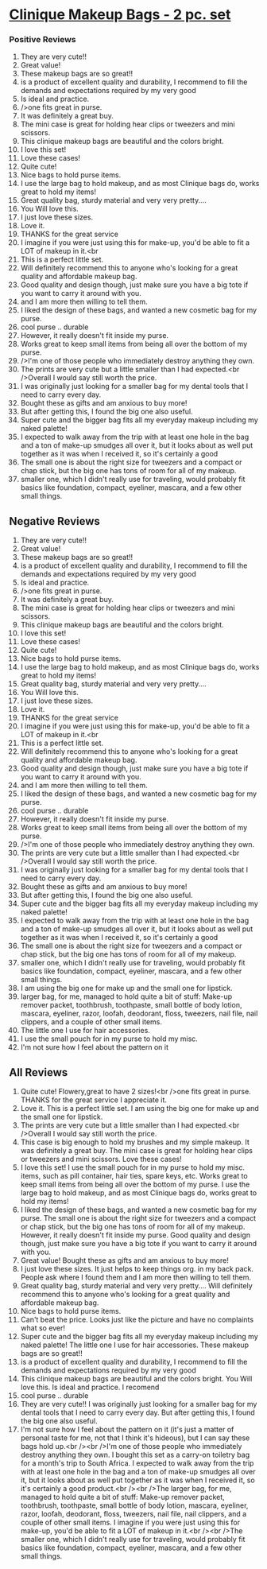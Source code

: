 # [Clinique Makeup Bags - 2 pc. set](https://products.checkmycream.com/products/Clinique-Makeup-Bags-2-pc.-set.html)

### Positive Reviews

<ol>
      <li>They are very cute!!</li>
      <li>Great value!</li>
      <li>These makeup bags are so great!!</li>
      <li>is a product of excellent quality and durability, I recommend to fill the demands and expectations required by my very good</li>
      <li>Is ideal and practice.</li>
      <li>/&gt;one fits great in purse.</li>
      <li>It was definitely a great buy.</li>
      <li>The mini case is great for holding hear clips or tweezers and mini scissors.</li>
      <li>This clinique makeup bags are beautiful and the colors bright.  </li>
      <li>I love this set!</li>
      <li>Love these cases!</li>
      <li>Quite cute!</li>
      <li>Nice bags to hold purse items.</li>
      <li>I use the large bag to hold makeup, and as most Clinique bags do, works great to hold my items!</li>
      <li>Great quality bag, sturdy material and very very pretty....</li>
      <li>You Will love this.  </li>
      <li>I just love these sizes.  </li>
      <li>Love it.</li>
      <li>THANKS for the great service</li>
      <li>I imagine if you were just using this for make-up, you&#x27;d be able to fit a LOT of makeup in it.&lt;br</li>
      <li>This is a perfect little set.</li>
      <li>Will definitely recommend this to anyone who&#x27;s looking for a great quality and affordable makeup bag.</li>
      <li>Good quality and design though, just make sure you have a big tote if you want to carry it around with you.</li>
      <li>and I am more then willing to tell them.</li>
      <li>I liked the design of these bags, and wanted a new cosmetic bag for my purse.</li>
      <li>cool purse .. durable</li>
      <li>However, it really doesn&#x27;t fit inside my purse.</li>
      <li>Works great to keep small items from being all over the bottom of my purse.</li>
      <li>/&gt;I&#x27;m one of those people who immediately destroy anything they own.</li>
      <li>The prints are very cute but a little smaller than I had expected.&lt;br /&gt;Overall I would say still worth the price.</li>
      <li>I was originally just looking for a smaller bag for my dental tools that I need to carry every day.</li>
      <li>Bought these as gifts and am anxious to buy more!</li>
      <li>But after getting this, I found the big one also useful.</li>
      <li>Super cute and the bigger bag fits all my everyday makeup including my naked palette!</li>
      <li>I expected to walk away from the trip with at least one hole in the bag and a ton of make-up smudges all over it, but it looks about as well put together as it was when I received it, so it&#x27;s certainly a good</li>
      <li>The small one is about the right size for tweezers and a compact or chap stick, but the big one has tons of room for all of my makeup.</li>
      <li>smaller one, which I didn&#x27;t really use for traveling, would probably fit basics like foundation, compact, eyeliner, mascara, and a few other small things.</li>
</ol>


<h2>Negative Reviews</h2>
<ol>
<li> They are very cute!!</li>
<li> Great value!</li>
<li> These makeup bags are so great!!</li>
<li> is a product of excellent quality and durability, I recommend to fill the demands and expectations required by my very good</li>
<li> Is ideal and practice.</li>
<li> /&gt;one fits great in purse.</li>
<li> It was definitely a great buy.</li>
<li> The mini case is great for holding hear clips or tweezers and mini scissors.</li>
<li> This clinique makeup bags are beautiful and the colors bright.  </li>
<li> I love this set!</li>
<li> Love these cases!</li>
<li> Quite cute!</li>
<li> Nice bags to hold purse items.</li>
<li> I use the large bag to hold makeup, and as most Clinique bags do, works great to hold my items!</li>
<li> Great quality bag, sturdy material and very very pretty....</li>
<li> You Will love this.  </li>
<li> I just love these sizes.  </li>
<li> Love it.</li>
<li> THANKS for the great service</li>
<li> I imagine if you were just using this for make-up, you&#x27;d be able to fit a LOT of makeup in it.&lt;br</li>
<li> This is a perfect little set.</li>
<li> Will definitely recommend this to anyone who&#x27;s looking for a great quality and affordable makeup bag.</li>
<li> Good quality and design though, just make sure you have a big tote if you want to carry it around with you.</li>
<li> and I am more then willing to tell them.</li>
<li> I liked the design of these bags, and wanted a new cosmetic bag for my purse.</li>
<li> cool purse .. durable</li>
<li> However, it really doesn&#x27;t fit inside my purse.</li>
<li> Works great to keep small items from being all over the bottom of my purse.</li>
<li> /&gt;I&#x27;m one of those people who immediately destroy anything they own.</li>
<li> The prints are very cute but a little smaller than I had expected.&lt;br /&gt;Overall I would say still worth the price.</li>
<li> I was originally just looking for a smaller bag for my dental tools that I need to carry every day.</li>
<li> Bought these as gifts and am anxious to buy more!</li>
<li> But after getting this, I found the big one also useful.</li>
<li> Super cute and the bigger bag fits all my everyday makeup including my naked palette!</li>
<li> I expected to walk away from the trip with at least one hole in the bag and a ton of make-up smudges all over it, but it looks about as well put together as it was when I received it, so it&#x27;s certainly a good</li>
<li> The small one is about the right size for tweezers and a compact or chap stick, but the big one has tons of room for all of my makeup.</li>
<li> smaller one, which I didn&#x27;t really use for traveling, would probably fit basics like foundation, compact, eyeliner, mascara, and a few other small things.</li>
<li> I am using the big one for make up and the small one for lipstick.</li>
<li> larger bag, for me, managed to hold quite a bit of stuff: Make-up remover packet, toothbrush, toothpaste, small bottle of body lotion, mascara, eyeliner, razor, loofah, deodorant, floss, tweezers, nail file, nail clippers, and a couple of other small items.</li>
<li> The little one I use for hair accessories.</li>
<li> I use the small pouch for in my purse to hold my misc.</li>
<li> I&#x27;m not sure how I feel about the pattern on it</li>
</ol>

<h2>All Reviews</h2>

<ol>
    <li> Quite cute! Flowery,great to have 2 sizes!&lt;br /&gt;one fits great in purse. THANKS for the great service I appreciate it.</li>
    <li> Love it. This is a perfect little set. I am using the big one for make up and the small one for lipstick.</li>
    <li> The prints are very cute but a little smaller than I had expected.&lt;br /&gt;Overall I would say still worth the price.</li>
    <li> This case is big enough to hold my brushes and my simple makeup. It was definitely a great buy. The mini case is great for holding hear clips or tweezers and mini scissors. Love these cases!</li>
    <li> I love this set! I use the small pouch for in my purse to hold my misc. items, such as pill container, hair ties, spare keys, etc. Works great to keep small items from being all over the bottom of my purse. I use the large bag to hold makeup, and as most Clinique bags do, works great to hold my items!</li>
    <li> I liked the design of these bags, and wanted a new cosmetic bag for my purse. The small one is about the right size for tweezers and a compact or chap stick, but the big one has tons of room for all of my makeup. However, it really doesn&#x27;t fit inside my purse. Good quality and design though, just make sure you have a big tote if you want to carry it around with you.</li>
    <li> Great value! Bought these as gifts and am anxious to buy more!</li>
    <li> I just love these sizes.  It just helps to keep things org. in my back pack. People ask where I found them and I am more then willing to tell them.</li>
    <li> Great quality bag, sturdy material and very very pretty.... Will definitely recommend this to anyone who&#x27;s looking for a great quality and affordable makeup bag.</li>
    <li> Nice bags to hold purse items.</li>
    <li> Can&#x27;t beat the price. Looks just like the picture and have no complaints what so ever!</li>
    <li> Super cute and the bigger bag fits all my everyday makeup including my naked palette! The little one I use for hair accessories. These makeup bags are so great!!</li>
    <li> is a product of excellent quality and durability, I recommend to fill the demands and expectations required by my very good</li>
    <li> This clinique makeup bags are beautiful and the colors bright.  You Will love this.  Is ideal and practice. I recomend</li>
    <li> cool purse .. durable</li>
    <li> They are very cute!! I was originally just looking for a smaller bag for my dental tools that I need to carry every day. But after getting this, I found the big one also useful.</li>
    <li> I&#x27;m not sure how I feel about the pattern on it (it&#x27;s just a matter of personal taste for me, not that I think it&#x27;s hideous), but I can say these bags hold up.&lt;br /&gt;&lt;br /&gt;I&#x27;m one of those people who immediately destroy anything they own. I bought this set as a carry-on toiletry bag for a month&#x27;s trip to South Africa. I expected to walk away from the trip with at least one hole in the bag and a ton of make-up smudges all over it, but it looks about as well put together as it was when I received it, so it&#x27;s certainly a good product.&lt;br /&gt;&lt;br /&gt;The larger bag, for me, managed to hold quite a bit of stuff: Make-up remover packet, toothbrush, toothpaste, small bottle of body lotion, mascara, eyeliner, razor, loofah, deodorant, floss, tweezers, nail file, nail clippers, and a couple of other small items. I imagine if you were just using this for make-up, you&#x27;d be able to fit a LOT of makeup in it.&lt;br /&gt;&lt;br /&gt;The smaller one, which I didn&#x27;t really use for traveling, would probably fit basics like foundation, compact, eyeliner, mascara, and a few other small things.</li>
</ol>





